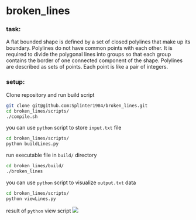 # broken_lines
### task:
A flat bounded shape is defined by a set of closed polylines that make up its boundary. Polylines do not have common points with each other. It is required to divide the polygonal lines into groups so that each group contains the border of one connected component of the shape.
Polylines are described as sets of points. Each point is like a pair of integers.

### setup:
Clone repository and run build script
```bash
git clone git@github.com:Splinter1984/broken_lines.git
cd broken_lines/scripts/
./compile.sh
```
you can use ```python``` script to store ```input.txt``` file 
```bash
cd broken_lines/scripts/
python buildLines.py
```
run executable file in ```build/``` directory
```bash
cd broken_lines/build/
./broken_lines
```
you can use ```python``` script to visualize ```output.txt``` data
```bash
cd broken_lines/scripts/
python viewLines.py
```
result of ```python``` view script
![](https://github.com/Splinter1984/broken_lines/blob/broken_linesv2.0/data/Figure_1.png)
